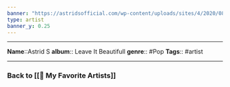 ```yaml
---
banner: "https://astridsofficial.com/wp-content/uploads/sites/4/2020/08/AstridS-MM1.jpg"
type: artist
banner_y: 0.25
---
```

---
**Name**::Astrid S
**album**:: Leave It Beautifull
**genre**:: #Pop 
**Tags**:: #artist 

---


### Back to [[🎵 My Favorite Artists]]
